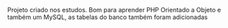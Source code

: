 Projeto criado nos estudos.
Bom para aprender PHP Orientado a Objeto e também um MySQL, as tabelas do banco também foram adicionadas
